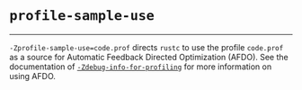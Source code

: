 # `profile-sample-use`

---

`-Zprofile-sample-use=code.prof` directs `rustc` to use the profile
`code.prof` as a source for Automatic Feedback Directed Optimization (AFDO).
See the documentation of [`-Zdebug-info-for-profiling`] for more information
on using AFDO.

[`-Zdebug-info-for-profiling`]: debug_info_for_profiling.html
